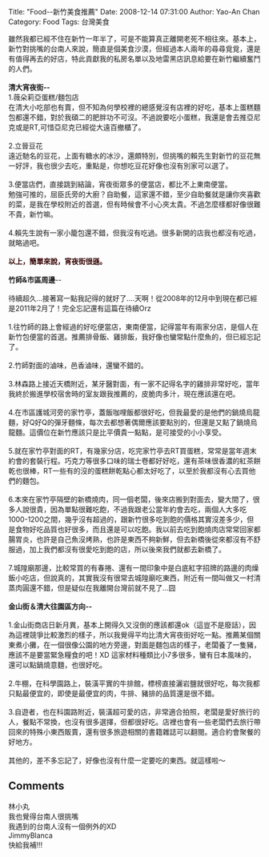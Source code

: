 Title: "Food--新竹美食推薦"
Date: 2008-12-14 07:31:00
Author: Yao-An Chan
Category: Food 
Tags: 台灣美食


<div class='post'>
雖然我都已經不住在新竹一年半了，可是不能算真正離開老死不相往來。基本上，新竹對挑嘴的台南人來說，簡直是個美食沙漠，但經過本人兩年的尋尋覓覓，還是有值得再去的好店，特此貢獻我的私房名單以及地雷黑店訊息給要在新竹繼續奮鬥的人們。<br /><br /><span style="font-weight: bold;">清大宵夜街--</span><br />1.薇朵莉亞蛋糕/麵包店<br />在清大小吃部也有賣，但不知為何學校裡的總感覺沒有店裡的好吃，基本上蛋糕麵包都還不錯，對於我碩二的肥胖功不可沒。不過說要吃小蛋糕，我還是會去推亞尼克或是RT,可惜亞尼克已經從大遠百撤櫃了。<br /><br />2.立晉豆花<br />遠近馳名的豆花，上面有糖水的冰沙，還頗特別，但挑嘴的賴先生對新竹的豆花無一好評，我也很少去吃，重點是，你想吃豆花好像也沒有別家可以選了。<br /><br />3.便當店們，直接跳到結論，宵夜街眾多的便當店，都比不上東南便當。<br />勉強可推的，屈臣氏旁的大廚？自助餐，這家還不錯，至少自助餐就是讓你夾喜歡的菜，是我在學校附近的首選，但有時候會不小心夾太貴。不過怎麼樣都好像很難不貴，新竹嘛。<br /><br />4.賴先生說有一家小籠包還不錯，但我沒有吃過。很多新開的店我也都沒有吃過，就略過吧。<br /><br /><span style="color: #330000; font-weight: bold;">以上，簡單來說，宵夜街很遜。</span><br /><br /><span style="font-weight: bold;">竹師&amp;市區周邊</span>--<br /><br />待續超久...接著寫一點我記得的就好了....天啊！從2008年的12月中到現在都已經是2011年2月了！完全忘記還有這篇在待續Orz<br /><br />1.往竹師的路上會經過的好吃便當店，東南便當，記得當年有兩家分店，是個人在新竹包便當的首選。推薦排骨飯、雞排飯，我好像也蠻常點什麼魚的，但已經忘記了。<br /><br />2.竹師對面的滷味，邑香滷味，還蠻不錯的。<br /><br />3.林森路上接近天橋附近，某牙醫對面，有一家不記得名字的雞排非常好吃，當年我終於搬進學校宿舍時的室友跟我推薦的，皮脆肉多汁，現在應該還在吧。<br /><br />4.在市區護城河旁的家竹亭，蓋飯咖哩飯都很好吃，但我最愛的是他們的鍋燒烏龍麵，好Q好Q的彈牙麵條，每次去都想著偶爾應該要點別的，但還是又點了鍋燒烏龍麵。這價位在新竹應該只是比平價貴一點點，是可接受的小小享受。<br /><br />5.就在家竹亭對面的RT，有幾家分店，吃完家竹亭去RT買蛋糕，常常是當年週末約會的套裝行程。巧克力等很多口味的瑞士卷都好好吃，還有茶味很香濃的紅茶餅乾也很棒，RT一些有的沒的蛋糕餅乾點心都太好吃了，以至於我都沒有心去買他們的麵包。<br /><br />6.本來在家竹亭隔壁的新橋燒肉，同一個老闆，後來店搬到對面去，變大間了，很多人說很貴，因為單點很難吃飽，不過我跟老公當年約會去吃，兩個人大多吃1000-1200之間，幾乎沒有超過的，跟新竹很多吃到飽的價格其實沒差多少，但是食物好吃品質也好很多，而且還是可以吃飽。我以前去吃到飽燒肉店常常回家都腸胃炎，也許是自己魚沒烤熟，也許是東西不夠新鮮，但去新橋後從來都沒有不舒服過，加上我們都沒有很愛吃到飽的店，所以後來我們就都去新橋了。<br /><br />7.城隍廟那邊，比較常買的有春捲、還有一間印象中是白底紅字招牌的路邊的肉燥飯小吃店，但說真的，其實我沒有很常去城隍廟吃東西，附近有一間叫做又一村清蒸肉圓還不錯，但是疑似在我離開台灣前就不見了...囧<br /><br /><b>金山街＆清大往園區方向--</b><br /><br />1.金山街商店日新月異，基本上開得久又沒倒的應該都還ok（這豈不是廢話），因為這裡競爭比較激烈的樣子，所以我覺得平均比清大宵夜街好吃一點。推薦某個關東煮小攤，在一個很像公園的地方旁邊，對面是麵包店的樣子，老闆養了一隻豬，應該不是要當緊急糧食的吧！XD 這家材料種類比小7多很多，蠻有日本風味的，還可以點鍋燒意麵，也很好吃。<br /><br />2.牛棚，在科學園路上，裝潢平實的牛排館，標榜直接灑岩鹽就很好吃，每次我都只點最便宜的，即使是最便宜的肉，牛排、豬排的品質還是很不錯。<br /><br />3.自遊者，也在科園路附近，裝潢超可愛的店，非常適合拍照，老闆是愛好旅行的人，餐點不常換，也沒有很多選擇，但都很好吃。店裡也會有一些老闆們去旅行帶回來的特殊小東西販賣，還有很多旅遊相關的書籍雜誌可以翻閱。適合約會聚餐的好地方。<br /><br />其他的，差不多忘記了，好像也沒有什麼一定要吃的東西。就這樣啦～</div>
<h2>Comments</h2>
<div class='comments'>
<div class='comment'>
<div class='author'>林小丸</div>
<div class='content'>
我也覺得台南人很挑嘴<BR/>我遇到的台南人沒有一個例外的XD</div>
</div>
<div class='comment'>
<div class='author'>JimmyBlanca</div>
<div class='content'>
快給我補!!!</div>
</div>
</div>
